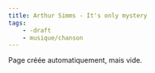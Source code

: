 ```yaml
---
title: Arthur Simms - It's only mystery
tags:
    - -draft
    - musique/chanson
---
```


Page créée automatiquement, mais vide.
